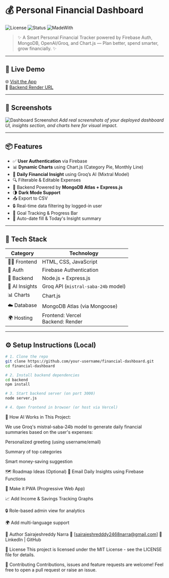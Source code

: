 # 💰 Personal Financial Dashboard

![License](https://img.shields.io/badge/license-MIT-blue.svg)
![Status](https://img.shields.io/badge/status-Deployed-green)
![MadeWith](https://img.shields.io/badge/Made%20with-JavaScript-blue)

> ✨ A Smart Personal Financial Tracker powered by Firebase Auth, MongoDB, OpenAI/Groq, and Chart.js — Plan better, spend smarter, grow financially. ✨

---

## 🔗 Live Demo

🌐 [Visit the App](https://financial-dashboard-six-iota.vercel.app)  
🔧 [Backend Render URL](https://financial-dashboard-y0nx.onrender.com)

---

## 📸 Screenshots

![Dashboard Screenshot](https://your-screenshot-url.png)
*Add real screenshots of your deployed dashboard UI, insights section, and charts here for visual impact.*

---

## 📦 Features

- ✅ **User Authentication** via Firebase
- 📊 **Dynamic Charts** using Chart.js (Category Pie, Monthly Line)
- 🧠 **Daily Financial Insight** using Groq’s AI (Mixtral Model)
- 🔍 Filterable & Editable Expenses
- 💾 Backend Powered by **MongoDB Atlas + Express.js**
- 🌗 **Dark Mode Support**
- 📤 Export to CSV
- 🔒 Real-time data filtering by logged-in user
- 🎯 Goal Tracking & Progress Bar
- 📆 Auto-date fill & Today's Insight summary

---

## 🔧 Tech Stack

| Category        | Technology                           |
|----------------|---------------------------------------|
| 👨‍💻 Frontend     | HTML, CSS, JavaScript               |
| 🔐 Auth         | Firebase Authentication              |
| 📡 Backend      | Node.js + Express.js                 |
| 🧠 AI Insights  | Groq API (`mistral-saba-24b` model)  |
| 📊 Charts       | Chart.js                             |
| ☁️ Database     | MongoDB Atlas (via Mongoose)         |
| 🌍 Hosting      | Frontend: Vercel<br>Backend: Render  |

---


## ⚙️ Setup Instructions (Local)

```bash
# 1. Clone the repo
git clone https://github.com/your-username/financial-dashboard.git
cd financial-dashboard

# 2. Install backend dependencies
cd backend
npm install

# 3. Start backend server (on port 3000)
node server.js

# 4. Open frontend in browser (or host via Vercel)
```
🌟 How AI Works in This Project:

We use Groq's mistral-saba-24b model to generate daily financial summaries based on the user's expenses:

Personalized greeting (using username/email)

Summary of top categories

Smart money-saving suggestion

🗺️ Roadmap Ideas (Optional)
🔔 Email Daily Insights using Firebase Functions

📱 Make it PWA (Progressive Web App)

📈 Add Income & Savings Tracking Graphs

🔒 Role-based admin view for analytics

🌍 Add multi-language support

👤 Author
Sairajeshreddy Narra
📧 [sairajeshredddy2468narra@gmail.com]
🔗 LinkedIn | GitHub

📄 License
This project is licensed under the MIT License - see the LICENSE file for details.

🤝 Contributing
Contributions, issues and feature requests are welcome!
Feel free to open a pull request or raise an issue.

